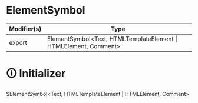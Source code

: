# ElementSymbol

| Modifier(s)                            | Type                     |
|----------------------------------------|--------------------------|
| export | ElementSymbol&lt;Text, HTMLTemplateElement &#124; HTMLElement, Comment&gt; |

# &#128712; Initializer

$ElementSymbol<Text, HTMLTemplateElement | HTMLElement, Comment>